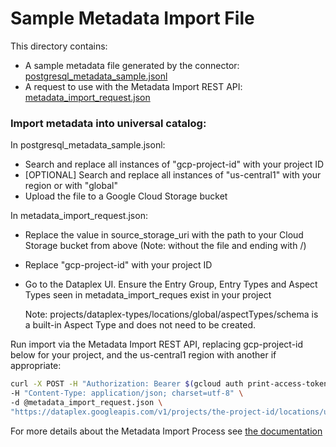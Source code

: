 # Sample Metadata Import File
This directory contains:
 * A sample metadata file generated by the connector: [postgresql_metadata_sample.jsonl](postgresql_metadata_sample.jsonl)
 * A request to use with the Metadata Import REST API: [metadata_import_request.json](metadata_import_request.json)

### Import metadata into universal catalog:

In postgresql_metadata_sample.jsonl: 
* Search and replace all instances of "gcp-project-id" with your project ID
* [OPTIONAL] Search and replace all instances of "us-central1" with your region or with "global" 
* Upload the file to a Google Cloud Storage bucket

In metadata_import_request.json:
* Replace the value in source_storage_uri with the path to your Cloud Storage bucket from above (Note: without the file and ending with /)
* Replace "gcp-project-id" with your project ID
* Go to the Dataplex UI. Ensure the Entry Group, Entry Types and Aspect Types seen in metadata_import_reques exist in your project
        
    Note: projects/dataplex-types/locations/global/aspectTypes/schema is a built-in Aspect Type and does not need to be created.

Run import via the Metadata Import REST API, replacing gcp-project-id below for your project, and the us-central1 region with another if appropriate:

```bash
curl -X POST -H "Authorization: Bearer $(gcloud auth print-access-token)" \
-H "Content-Type: application/json; charset=utf-8" \
-d @metadata_import_request.json \
"https://dataplex.googleapis.com/v1/projects/the-project-id/locations/us-central1/metadataJobs?metadataJobId=a001"
```

For more details about the Metadata Import Process see [the documentation](https://cloud.google.com/dataplex/docs/import-metadata#import-metadata)